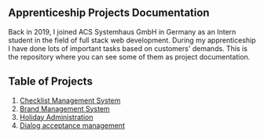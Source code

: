 ## Apprenticeship Projects Documentation
Back in 2019, I joined ACS Systemhaus GmbH in Germany as an Intern student in the field of full stack web development. During my apprenticeship I have done lots of important tasks based on customers' demands. This is the repository where you can see some of them as project documentation.

<!-- TABLE OF CONTENTS -->
## Table of Projects
1. [Checklist Management System](https://github.com/smhabibjr/Apprenticeship-Project-Documentation/blob/main/ChecklistManagement.md)
2. [Brand Management System](https://www.habibjr.com/)
3. [Holiday Administration](https://www.habibjr.com/)
4. [Dialog acceptance management](https://www.habibjr.com/)
<!-- HOW TO RUN -->
